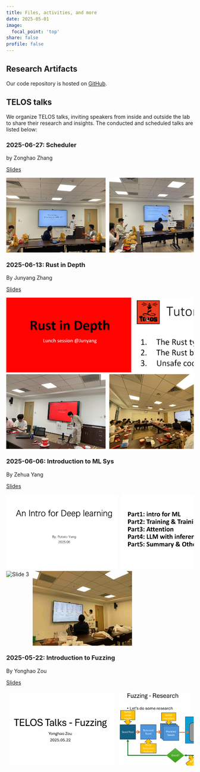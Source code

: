 ```yaml
---
title: Files, activities, and more
date: 2025-05-01
image:
  focal_point: 'top'
share: false
profile: false
---
```


## Research Artifacts

Our code repository is hosted on [GitHub](https://github.com/TELOS-syslab).



## TELOS talks

We organize TELOS talks, inviting speakers from inside and outside the lab to share their research and insights. The conducted and scheduled talks are listed below:

### 2025-06-27: Scheduler

by Zonghao Zhang

[Slides](./talks_slides/004-Scheduler.pdf)

<div class="img-row">
  <img src="./pics/003-Scheduler/1.jpg" alt="Slide 1" class="img-entry">
  <img src="./pics/003-Scheduler/2.jpg" alt="Slide 2" class="img-entry">
  <img src="./pics/003-Scheduler/3.jpg" alt="Slide 3" class="img-entry">
</div>

### 2025-06-13: Rust in Depth

By Junyang Zhang

[Slides](./talks_slides/002-Rust.pdf)

<div class="img-row">
  <img src="./pics/002-Rust/1.png" alt="Slide 1" class="img-entry">
  <img src="./pics/002-Rust/2.png" alt="Slide 2" class="img-entry">
</div>
<div class="img-row">
  <img src="./pics/002-Rust/3.jpg" alt="Slide 3" class="img-entry">
  <img src="./pics/002-Rust/4.jpg" alt="Slide 4" class="img-entry">
</div>



### 2025-06-06: Introduction to ML Sys

By Zehua Yang

[Slides](./talks_slides/001-ML-intro.pptx)

<div class="img-row">
  <img src="./pics/001-ML-intro/1.png" alt="Slide 1" class="img-entry">
  <img src="./pics/001-ML-intro/2.png" alt="Slide 2" class="img-entry">
</div>
<div class="img-row">
  <img src="./pics/001-ML-intro/3.jpg" alt="Slide 3" class="img-entry">
  <img src="./pics/001-ML-intro/4.jpg" alt="Slide 4" class="img-entry">
</div>



### 2025-05-22: Introduction to Fuzzing

By Yonghao Zou

[Slides](./talks_slides/000-Fuzzing.pdf)

<div class="img-row">
  <img src="./pics/000-Fuzzing/1.png" alt="Slide 1" class="img-entry">
  <img src="./pics/000-Fuzzing/2.png" alt="Slide 2" class="img-entry">
</div>

<style>
.img-row {
  display: flex;
  gap: 10px;
  overflow-x: auto;
  overflow-y: hidden;
  margin-bottom: 5px;
}
.img-entry {
  width: auto;
  height: 200px;
  flex-shrink: 0;
}
</style>
